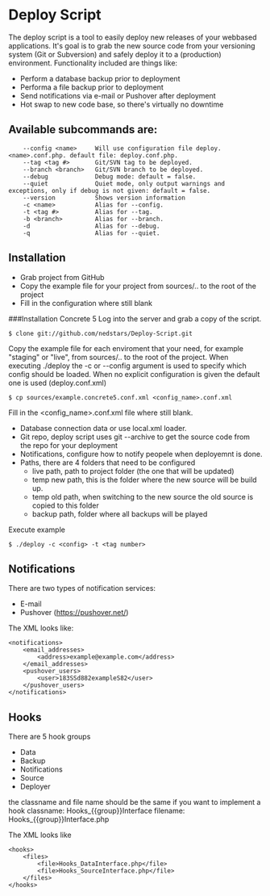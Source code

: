 Deploy Script
===================

The deploy script is a tool to easily deploy new releases of your webbased applications.
It's goal is to grab the new source code from your versioning system (Git or Subversion) and safely deploy it to a (production) environment.
Functionality included are things like:

- Perform a database backup prior to deployment
- Performa a file backup prior to deployment
- Send notifications via e-mail or Pushover after deployment
- Hot swap to new code base, so there's virtually no downtime


Available subcommands are:
----

  		--config <name>		Will use configuration file deploy.<name>.conf.php. default file: deploy.conf.php.
  		--tag <tag #>		Git/SVN tag to be deployed.
  		--branch <branch>	Git/SVN branch to be deployed.
  		--debug				Debug mode: default = false.
  		--quiet				Quiet mode, only output warnings and exceptions, only if debug is not given: default = false.
  		--version			Shows version information
  		-c <name>			Alias for --config.
  		-t <tag #>			Alias for --tag.
  		-b <branch>			Alias for --branch.
  		-d					Alias for --debug.
  		-q					Alias for --quiet.

Installation
----
- Grab project from GitHub
- Copy the example file for your project from sources/.. to the root of the project
- Fill in the configuration where still blank


###Installation Concrete 5
Log into the server and grab a copy of the script.

	$ clone git://github.com/nedstars/Deploy-Script.git

Copy the example file for each enviroment that your need, for example "staging" or "live", from sources/.. to the root of the project.
When executing ./deploy the -c or --config argument is used to specify which config should be loaded.
When no explicit configuration is given the default one is used (deploy.conf.xml)

	$ cp sources/example.concrete5.conf.xml <config_name>.conf.xml

Fill in the <config_name>.conf.xml file where still blank.

- Database connection data or use local.xml loader.
- Git repo, deploy script uses git --archive to get the source code from the repo for your deployment
- Notifications, configure how to notify peopele when deployemnt is done.
- Paths, there are 4 folders that need to be configured
	- live path, path to project folder (the one that will be updated)
	- temp new path, this is the folder where the new source will be build up.
	- temp old path, when switching to the new source the old source is copied to this folder
	- backup path, folder where all backups will be played

Execute example

	$ ./deploy -c <config> -t <tag number>

Notifications
----
There are two types of notification services:

- E-mail
- Pushover (https://pushover.net/)

The XML looks like:

	<notifications>
		<email_addresses>
			<address>example@example.com</address>
		</email_addresses>
		<pushover_users>
			<user>183SSd882exampleS82</user>
		</pushover_users>
	</notifications>


Hooks
----
There are 5 hook groups

- Data
- Backup
- Notifications
- Source
- Deployer

the classname and file name should be the same if you want to implement a hook
classname: Hooks_{{group}}Interface
filename: Hooks_{{group}}Interface.php

The XML looks like

	<hooks>
		<files>
			<file>Hooks_DataInterface.php</file>
			<file>Hooks_SourceInterface.php</file>
		</files>
	</hooks>
